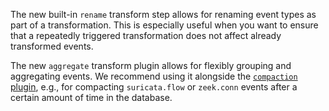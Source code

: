 The new built-in `rename` transform step allows for renaming event types as part
of a transformation. This is especially useful when you want to ensure that a
repeatedly triggered transformation does not affect already transformed events.

The new `aggregate` transform plugin allows for flexibly grouping and
aggregating events. We recommend using it alongside the [`compaction`
plugin](https://docs.tenzir.com/vast/features/compaction), e.g., for compacting
`suricata.flow` or `zeek.conn` events after a certain amount of time in the
database.

